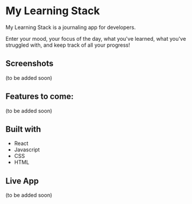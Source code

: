 # My Learning Stack
My Learning Stack is a journaling app for developers.

Enter your mood, your focus of the day,
what you've learned, what you've struggled with,
and keep track of all your progress!

## Screenshots
(to be added soon)


## Features to come:
(to be added soon)

## Built with
* React
* Javascript
* CSS
* HTML

## Live App
(to be added soon)
